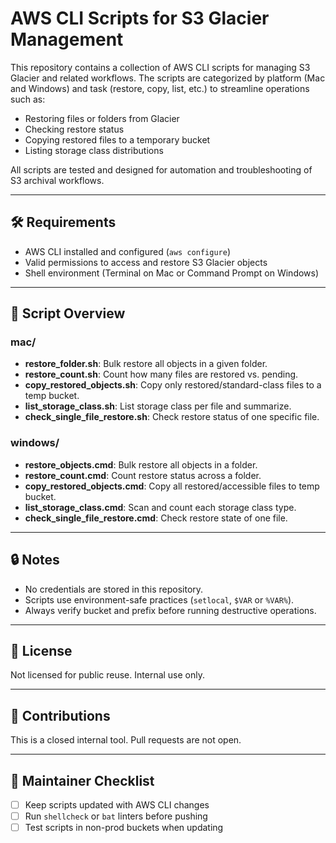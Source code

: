 # AWS CLI Scripts for S3 Glacier Management

This repository contains a collection of AWS CLI scripts for managing S3 Glacier and related workflows. The scripts are categorized by platform (Mac and Windows) and task (restore, copy, list, etc.) to streamline operations such as:

- Restoring files or folders from Glacier
- Checking restore status
- Copying restored files to a temporary bucket
- Listing storage class distributions

All scripts are tested and designed for automation and troubleshooting of S3 archival workflows.

---

## 🛠 Requirements

- AWS CLI installed and configured (`aws configure`)
- Valid permissions to access and restore S3 Glacier objects
- Shell environment (Terminal on Mac or Command Prompt on Windows)

---

## 🧪 Script Overview

### mac/
- **restore_folder.sh**: Bulk restore all objects in a given folder.
- **restore_count.sh**: Count how many files are restored vs. pending.
- **copy_restored_objects.sh**: Copy only restored/standard-class files to a temp bucket.
- **list_storage_class.sh**: List storage class per file and summarize.
- **check_single_file_restore.sh**: Check restore status of one specific file.

### windows/
- **restore_objects.cmd**: Bulk restore all objects in a folder.
- **restore_count.cmd**: Count restore status across a folder.
- **copy_restored_objects.cmd**: Copy all restored/accessible files to temp bucket.
- **list_storage_class.cmd**: Scan and count each storage class type.
- **check_single_file_restore.cmd**: Check restore state of one file.

---

## 🔒 Notes

- No credentials are stored in this repository.
- Scripts use environment-safe practices (`setlocal`, `$VAR` or `%VAR%`).
- Always verify bucket and prefix before running destructive operations.

---

## 📜 License

Not licensed for public reuse. Internal use only.

---

## 🤝 Contributions

This is a closed internal tool. Pull requests are not open.

---

## 🧼 Maintainer Checklist

- [ ] Keep scripts updated with AWS CLI changes
- [ ] Run `shellcheck` or `bat` linters before pushing
- [ ] Test scripts in non-prod buckets when updating
